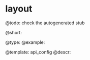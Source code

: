 layout
=============

@todo:
	check the autogenerated stub


@short:
	

@type: 
@example:


@template:	api_config
@descr:


